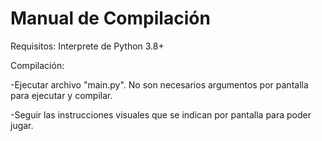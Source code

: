 # Manual de Compilación
Requisitos:
Interprete de Python 3.8+

Compilación:

-Ejecutar archivo "main.py". No son necesarios argumentos por pantalla para ejecutar y compilar.

-Seguir las instrucciones visuales que se indican por pantalla para poder jugar.
